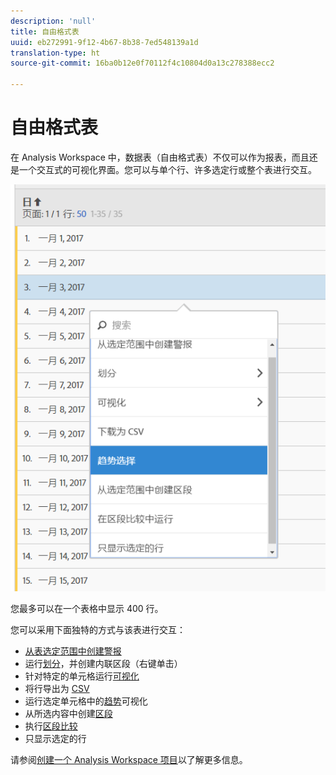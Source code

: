 ```yaml
---
description: 'null'
title: 自由格式表
uuid: eb272991-9f12-4b67-8b38-7ed548139a1d
translation-type: ht
source-git-commit: 16ba0b12e0f70112f4c10804d0a13c278388ecc2

---
```



# 自由格式表

在 Analysis Workspace 中，数据表（自由格式表）不仅可以作为报表，而且还是一个交互式的可视化界面。您可以与单个行、许多选定行或整个表进行交互。

![](assets/data-table.png)

您最多可以在一个表格中显示 400 行。

您可以采用下面独特的方式与该表进行交互：

* [从表选定范围中创建警报](/help/components/c-alerts/alert-builder.md)
* 运行[划分](/help/analyze/analysis-workspace/components/dimensions/t-breakdown-fa.md)，并创建内联区段（右键单击）
* 针对特定的单元格运行[可视化](/help/analyze/analysis-workspace/visualizations/freeform-analysis-visualizations.md)
* 将行导出为 [CSV](/help/analyze/analysis-workspace/curate-share/download-send.md)
* 运行选定单元格中的[趋势](/help/analyze/analysis-workspace/analysis-workspace-features.md#section_34930C967C104C2B9092BA8DCF2BF81A)可视化
* 从所选内容中创建[区段](/help/analyze/analysis-workspace/components/t-freeform-project-segment.md)
* 执行[区段比较](/help/analyze/analysis-workspace/c-panels/c-segment-comparison/segment-comparison.md)
* 只显示选定的行

请参阅[创建一个 Analysis Workspace 项目](/help/analyze/analysis-workspace/build-workspace-project/t-freeform-project.md)以了解更多信息。
